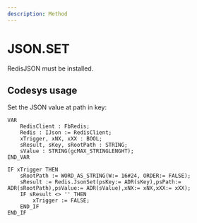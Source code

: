 ```yaml
---
description: Method
---
```


# JSON.SET

RedisJSON must be installed.

## Codesys usage

Set the JSON value at path in key:

```
VAR
	RedisClient : FbRedis;
	Redis : IJson := RedisClient;
	xTrigger, xNX, xXX : BOOL;
	sResult, sKey, sRootPath : STRING;
	sValue : STRING(gcMAX_STRINGLENGHT);
END_VAR
```

```
IF xTrigger THEN
	sRootPath := WORD_AS_STRING(W:= 16#24, ORDER:= FALSE);
	sResult := Redis.JsonSet(psKey:= ADR(sKey),psPath:= ADR(sRootPath),psValue:= ADR(sValue),xNX:= xNX,xXX:= xXX);
	IF sResult <> '' THEN
		xTrigger := FALSE;
	END_IF
END_IF 
```

